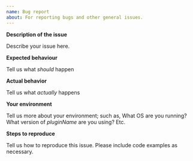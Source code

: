 ```yaml
---
name: Bug report
about: For reporting bugs and other general issues.
---
```


**Description of the issue**

Describe your issue here.

**Expected behaviour**

Tell us what _should_ happen

**Actual behavior**

Tell us what _actually_ happens

**Your environment**

Tell us more about your environment; such as, What OS are you running? What version of _pluginName_ are you using? Etc.

**Steps to reproduce**

Tell us how to reproduce this issue. Please include code examples as necessary.
